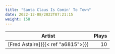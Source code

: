 ```yaml
---
title: "Santa Claus Is Comin' To Town"
date: 2022-12-08/2022T07:21:15
weight: 158
---
```




 Artist | Plays 
----- | -----:
[Fred Astaire]({{< ref "a6815">}}) | 10
